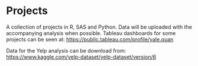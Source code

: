 # Projects
A collection of projects in R, SAS and Python. Data will be uploaded with the accompanying analysis when possible. Tableau dashboards for some projects can be seen at:  https://public.tableau.com/profile/yale.quan

Data for the Yelp analysis can be download from: https://www.kaggle.com/yelp-dataset/yelp-dataset/version/6

